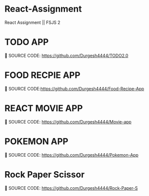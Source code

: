 # React-Assignment
React Assignment || FSJS 2


# TODO APP

🔗 SOURCE CODE: https://github.com/Durgesh4444/TODO2.0

# FOOD RECPIE APP

🔗 SOURCE CODE:https://github.com/Durgesh4444/Food-Recipe-App

# REACT MOVIE APP

🔗 SOURCE CODE: https://github.com/Durgesh4444/Movie-app

# POKEMON APP

🔗 SOURCE CODE: https://github.com/Durgesh4444/Pokemon-App

# Rock Paper Scissor

🔗 SOURCE CODE: https://github.com/Durgesh4444/Rock-Paper-S

